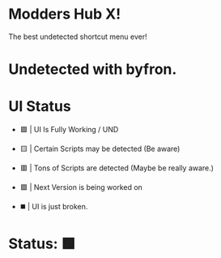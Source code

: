 # Modders Hub X!

The best undetected shortcut menu ever!

# Undetected with byfron. 

# UI Status

- 🟩 | UI Is Fully Working / UND

- 🟨 | Certain Scripts may be detected (Be aware)

- 🟥 | Tons of Scripts are detected (Maybe be really aware.)

- 🟪 | Next Version is being worked on

- ◼️ | UI is just broken.

# Status: 🟩
